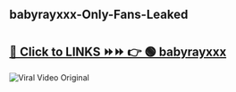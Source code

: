
 ## babyrayxxx-Only-Fans-Leaked

# <h2><a href="https://clipsfans.com/babyrayxxx&ref=git">🔗 Click to LINKS ⏩⏩ 👉 🟢 babyrayxxx </a></h2>

<a href="https://clipsfans.com/babyrayxxx&ref=git" rel="nofollow" data-target="animated-image.originalLink"><img src="https://i.ibb.co.com/xMMVF88/686577567.gif" alt="Viral Video Original" style="max-width: 100%; display: inline-block;" data-target="animated-image.originalImage"></a>
